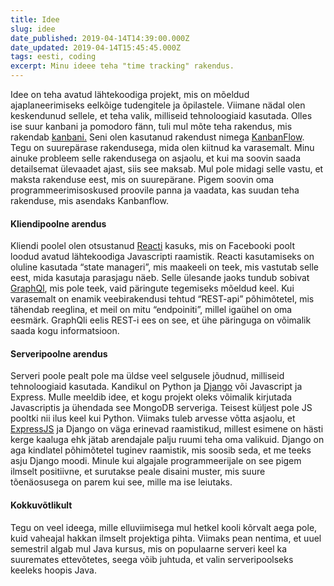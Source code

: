 ```yaml
---
title: Idee
slug: idee
date_published: 2019-04-14T14:39:00.000Z
date_updated: 2019-04-14T15:45:45.000Z
tags: eesti, coding
excerpt: Minu ideee teha "time tracking" rakendus. 
---
```


 Idee on teha avatud lähtekoodiga projekt, mis on mõeldud ajaplaneerimiseks eelkõige tudengitele ja õpilastele. Viimane nädal olen keskendunud sellele, et teha valik, milliseid tehnoloogiaid kasutada. Olles ise suur kanbani ja pomodoro fänn, tuli mul mõte teha rakendus, mis rakendab [kanbani.](https://en.wikipedia.org/wiki/Kanban_(development)) Seni olen kasutanud rakendust nimega [KanbanFlow](https://kanbanflow.com/). Tegu on suurepärase rakendusega, mida olen kiitnud ka varasemalt. Minu ainuke probleem selle rakendusega on asjaolu, et kui ma soovin saada detailsemat ülevaadet ajast, siis see maksab. Mul pole midagi selle vastu, et maksta rakenduse eest, mis on suurepärane. Pigem soovin oma programmeerimisoskused proovile panna ja vaadata, kas suudan teha rakenduse, mis asendaks Kanbanflow.

#### **Kliendipoolne arendus**

 Kliendi poolel olen otsustanud [Reacti](https://reactjs.org/) kasuks, mis on Facebooki poolt loodud avatud lähtekoodiga Javascripti raamistik. Reacti kasutamiseks on oluline kasutada “state manageri”, mis maakeeli on teek, mis vastutab selle eest, mida kasutaja parasjagu näeb. Selle ülesande jaoks tundub sobivat [GraphQl](https://graphql.org/), mis pole teek, vaid päringute tegemiseks mõeldud keel. Kui varasemalt on enamik veebirakendusi tehtud “REST-api” põhimõtetel, mis tähendab reeglina, et meil on mitu “endpoiniti”, millel igaühel on oma eesmärk. GraphQli eelis REST-i ees on see, et ühe päringuga on võimalik saada kogu informatsioon.

#### **Serveripoolne arendus**

Serveri poole pealt pole ma üldse veel selgusele jõudnud, milliseid tehnoloogiaid kasutada. Kandikul on Python ja [Django](https://www.djangoproject.com/) või Javascript ja Express. Mulle meeldib idee, et kogu projekt oleks võimalik kirjutada Javascriptis ja ühendada see MongoDB serveriga. Teisest küljest pole JS pooltki nii ilus keel kui Python. Viimaks tuleb arvesse võtta asjaolu, et [ExpressJS](https://expressjs.com/) ja Django on väga erinevad raamistikud, millest esimene on hästi kerge kaaluga ehk jätab arendajale palju ruumi teha oma valikuid. Django on aga kindlatel põhimõtetel tuginev raamistik, mis soosib seda, et me teeks asju Django moodi. Minule kui algajale programmeerijale on see pigem ilmselt positiivne, et surutakse peale disaini muster, mis suure tõenäosusega on parem kui see, mille ma ise leiutaks.

#### **Kokkuvõtlikult**

 Tegu on veel ideega, mille elluviimisega mul hetkel kooli kõrvalt aega pole, kuid vaheajal hakkan ilmselt projektiga pihta. Viimaks pean nentima, et uuel semestril algab mul Java kursus, mis on populaarne serveri keel ka suuremates ettevõtetes, seega võib juhtuda, et valin serveripoolseks keeleks hoopis Java.
